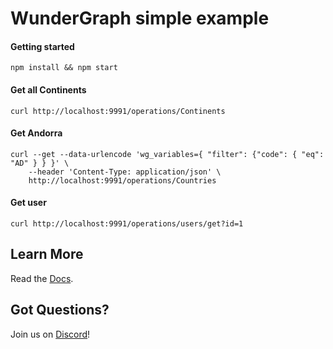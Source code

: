 # WunderGraph simple example

#### Getting started

```shell
npm install && npm start
```

#### Get all Continents

```shell
curl http://localhost:9991/operations/Continents
```

#### Get Andorra

```shell
curl --get --data-urlencode 'wg_variables={ "filter": {"code": { "eq": "AD" } } }' \
    --header 'Content-Type: application/json' \
    http://localhost:9991/operations/Countries
```

#### Get user

```shell
curl http://localhost:9991/operations/users/get?id=1
```

## Learn More

Read the [Docs](https://wundergraph.com/docs).

## Got Questions?

Join us on [Discord](https://wundergraph.com/discord)!

